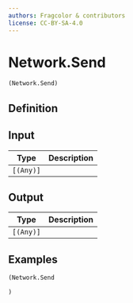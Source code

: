 ```yaml
---
authors: Fragcolor & contributors
license: CC-BY-SA-4.0
---
```



# Network.Send

```clojure
(Network.Send)
```


## Definition




## Input

| Type | Description |
|------|-------------|
| `[(Any)]` |  |


## Output

| Type | Description |
|------|-------------|
| `[(Any)]` |  |


## Examples

```clojure
(Network.Send

)
```
